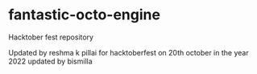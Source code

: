 # fantastic-octo-engine
Hacktober fest repository

Updated by reshma k pillai for hacktoberfest on 20th october in the year 2022
updated by bismilla
